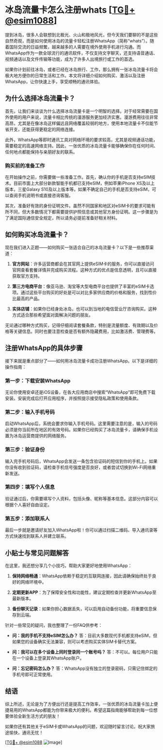 # 冰岛流量卡怎么注册whats [[TG💪+ @esim1088](https://t.me/s/esim1088)]

提到冰岛，很多人会联想到北极光、火山和极地风光，但今天我们要聊的不是这些自然奇观，而是如何使用冰岛的流量卡轻松注册WhatsApp（简称“whats”）。随着国际交流的日益频繁，越来越多的人需要在境外使用手机进行沟通。而WhatsApp作为一款全球流行的通讯软件，不仅支持文字聊天，还支持语音通话、视频通话以及文件传输等功能，成为了许多人出境旅行或工作的首选。

如果你计划前往冰岛，或者已经在冰岛旅行、工作，那么拥有一张冰岛流量卡将会极大地方便你的日常生活和工作。本文将详细介绍如何购买、激活以及注册WhatsApp，让你快速上手，享受顺畅的通讯体验。

## 为什么选择冰岛流量卡？

首先，让我们来谈谈为什么选择冰岛流量卡是一个明智的选择。对于经常需要在国外使用的用户来说，流量卡相比传统的漫游服务更加经济实惠。漫游费用往往非常高昂，尤其是在像冰岛这样偏远且网络覆盖较弱的地方，使用本地流量卡不仅能节省开支，还能获得更稳定的网络连接。

此外，WhatsApp等即时通讯工具对网络环境的要求较高，尤其是视频通话功能，需要稳定的高速网络支持。因此，一张优质的冰岛流量卡能够确保你在任何时间、任何地点都能保持与亲朋好友的联系。

### 购买前的准备工作

在开始操作之前，你需要做一些准备工作。首先，确认你的手机是否支持eSIM技术。目前市面上大部分新款智能手机都已支持eSIM，例如苹果iPhone XS及以上版本，三星Galaxy S10及以上版本等。如果不确定自己的手机是否支持eSIM，可以查阅手机说明书或直接咨询客服。

其次，准备好有效的身份证明文件。虽然不同国家和地区对eSIM卡的要求可能有所不同，但大多数情况下都需要提供护照信息或其他官方身份证明。这一步骤是为了满足国际通信安全规定，所以请务必提前准备好相关材料。

## 如何购买冰岛流量卡？

现在我们进入正题——如何购买一张适合自己的冰岛流量卡？以下是一些推荐渠道：

1. **官方网站**：许多运营商都会在其官网上提供eSIM卡的服务，你可以直接访问官网查看套餐详情并完成购买流程。这种方式的优点是信息透明，且可以直接获取官方支持。

2. **第三方电商平台**：像亚马逊、淘宝等大型电商平台也提供了丰富的eSIM卡选项。通过这些平台购买的好处是可以对比多家供应商的价格和服务，找到性价比最高的产品。

3. **实体店铺**：如果你已经身处冰岛，也可以到当地的电信营业厅咨询购买。这种方式适合那些希望面对面解决问题的朋友。

无论通过哪种方式购买，记得仔细阅读套餐条款，特别是流量额度、有效期以及价格等关键信息。同时也要注意检查是否有额外隐藏费用，比如激活费、管理费等。

## 注册WhatsApp的具体步骤

接下来就是重点部分了——如何用冰岛流量卡成功注册WhatsApp。以下是详细的操作指南：

### 第一步：下载安装WhatsApp

无论你使用安卓还是iOS设备，在各大应用商店中搜索“WhatsApp”即可免费下载安装。安装完成后打开应用程序，并按照提示接受隐私政策和使用条款。

### 第二步：输入手机号码

启动WhatsApp后，系统会要求你输入手机号码。这里需要注意的是，输入的号码必须是你当前所在地区的有效号码。如果你已经购买了冰岛流量卡，请确保手机设置为冰岛运营商提供的网络服务。

### 第三步：验证身份

输入完手机号码后，WhatsApp会发送一条包含验证码的短信到你的手机上。如果你没有收到验证码，请检查手机信号强度是否良好，或者尝试切换到Wi-Fi网络重新发送。

### 第四步：填写个人信息

验证通过后，你需要填写个人资料，包括头像、昵称等基本信息。这部分内容可以根据个人喜好自由设定。

### 第五步：添加联系人

最后一步就是邀请好友加入WhatsApp啦！你可以通过扫描二维码、导入通讯录等方式快速找到联系人并建立联系。

## 小贴士与常见问题解答

在这里，我还想分享几个小技巧，帮助大家更好地使用WhatsApp：

1. **保持网络畅通**：WhatsApp依赖于稳定的互联网连接，因此请确保始终处于良好的网络环境中。
   
2. **定期更新APP**：为了保障安全性和功能性，建议定期检查并更新WhatsApp至最新版本。

3. **备份聊天记录**：如果你担心数据丢失，可以启用自动备份功能，将重要信息保存到云端。

针对一些常见的疑问，我也整理了一份FAQ供参考：

- **问：我的手机不支持eSIM怎么办？**
  答：目前大多数现代手机都支持eSIM，但如果您的设备确实无法兼容，则可以考虑购买实体SIM卡替代方案。

- **问：我可以在多个设备上同时登录同一个账号吗？**
  答：不可以。每位用户只能在一个设备上登录其WhatsApp账户。

- **问：忘记密码怎么办？**
  答：WhatsApp没有独立的登录密码，只需记住绑定的手机号即可正常使用。

## 结语

综上所述，无论是为了方便出行还是提高工作效率，一张优质的冰岛流量卡加上便捷易用的WhatsApp都能为你带来极大的便利。希望这篇指南能够帮助到每一位想要体验全新生活方式的朋友！

如果你还有其他关于eSIM卡或WhatsApp的问题，欢迎随时留言讨论。祝大家旅途愉快，通讯无忧！

[[TG💪+ @esim1088](https://t.me/s/esim1088) ![Image](https://i.postimg.cc/4NQfJmqS/Snipaste-2025-05-13-00-14-12.png)]